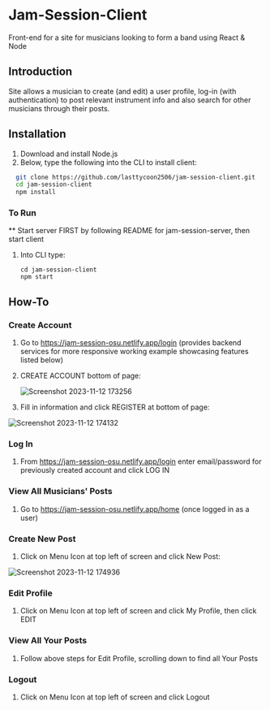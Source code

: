 # Jam-Session-Client
Front-end for a site for musicians looking to form a band using React & Node

## Introduction
Site allows a musician to create (and edit) a user profile, log-in (with authentication) to post relevant instrument info and also search for other musicians through their posts. 

## Installation 
1) Download and install Node.js
2) Below, type the following into the CLI to install client:
```bash
  git clone https://github.com/lasttycoon2506/jam-session-client.git
  cd jam-session-client
  npm install
```
### To Run
** Start server FIRST by following README for jam-session-server, then start client
1) Into CLI type:
   ```
   cd jam-session-client
   npm start
   ```
## How-To
### Create Account
1) Go to https://jam-session-osu.netlify.app/login (provides backend services for more responsive working example showcasing features listed below)
2) CREATE ACCOUNT bottom of page:
   
   ![Screenshot 2023-11-12 173256](https://github.com/lasttycoon2506/jam-session-client/assets/114425878/86ef9a74-ed7a-49da-b696-fcaac7f3efa8)

3) Fill in information and click REGISTER at bottom of page:

  
![Screenshot 2023-11-12 174132](https://github.com/lasttycoon2506/jam-session-client/assets/114425878/da968bcd-2ad1-4a6c-b149-a77d19f1504d)

### Log In
1) From https://jam-session-osu.netlify.app/login enter email/password for previously created account and click LOG IN

### View All Musicians' Posts
1) Go to https://jam-session-osu.netlify.app/home (once logged in as a user)

### Create New Post
1) Click on Menu Icon at top left of screen and click New Post:
   
![Screenshot 2023-11-12 174936](https://github.com/lasttycoon2506/jam-session-client/assets/114425878/9571e865-4d31-4fc1-936b-e55828c31ae9)

### Edit Profile
1) Click on Menu Icon at top left of screen and click My Profile, then click EDIT

### View All Your Posts
1) Follow above steps for Edit Profile, scrolling down to find all Your Posts

### Logout
1) Click on Menu Icon at top left of screen and click Logout

